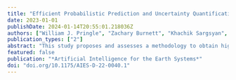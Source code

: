 ```yaml
---
title: "Efficient Probabilistic Prediction and Uncertainty Quantification of Tropical Cyclone–Driven Storm Tides and Inundation"
date: 2023-01-01
publishDate: 2024-01-14T20:55:01.218036Z
authors: ["William J. Pringle", "Zachary Burnett", "Khachik Sargsyan", "Saeed Moghimi", "Edward Myers"]
publication_types: ["2"]
abstract: "This study proposes and assesses a methodology to obtain high-quality probabilistic predictions and uncertainty information of near-landfall tropical cyclone–driven (TC-driven) storm tide and inundation with limited time and resources. Forecasts of TC track, intensity, and size are perturbed according to quasi-random Korobov sequences of historical forecast errors with assumed Gaussian and uniform statistical distributions. These perturbations are run in an ensemble of hydrodynamic storm tide model simulations. The resulting set of maximum water surface elevations are dimensionality reduced using Karhunen–Loève expansions and then used as a training set to develop a polynomial chaos (PC) surrogate model from which global sensitivities and probabilistic predictions can be extracted. The maximum water surface elevation is extrapolated over dry points incorporating energy head loss with distance to properly train the surrogate for predicting inundation. We find that the surrogate constructed with third-order PCs using elastic net penalized regression with leave-one-out cross validation provides the most robust fit across training and test sets. Probabilistic predictions of maximum water surface elevation and inundation area by the surrogate model at 48-h lead time for three past U.S. landfalling hurricanes (Irma in 2017, Florence in 2018, and Laura in 2020) are found to be reliable when compared to best track hindcast simulation results, even when trained with as few as 19 samples. The maximum water surface elevation is most sensitive to perpendicular track-offset errors for all three storms. Laura is also highly sensitive to storm size and has the least reliable prediction."
featured: false
publication: "*Artificial Intelligence for the Earth Systems*"
doi: "doi.org/10.1175/AIES-D-22-0040.1"
---
```


